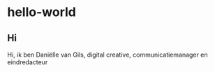 # hello-world

## Hi
Hi, ik ben Daniëlle van Gils, digital creative, communicatiemanager en eindredacteur
